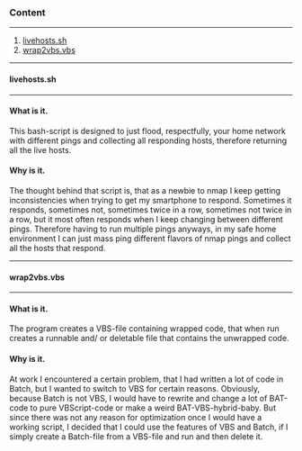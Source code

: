 ### Content

---
1. [livehosts.sh](#livehostssh)
2. [wrap2vbs.vbs](#wrap2vbsvbs)

---

#### livehosts.sh

---

#### What is it.

This bash-script is designed to just flood, respectfully, your home network with different pings and collecting all responding hosts, therefore returning all the live hosts.

#### Why is it.

The thought behind that script is, that as a newbie to nmap I keep getting inconsistencies when trying to get my smartphone to respond. Sometimes it responds, sometimes not, sometimes twice in a row, sometimes not twice in a row, but it most often responds when I keep changing between different pings. Therefore having to run multiple pings anyways, in my safe home environment I can just mass ping different flavors of nmap pings and collect all the hosts that respond.

---

#### wrap2vbs.vbs

---

#### What is it.

The program creates a VBS-file containing wrapped code, that when run creates a runnable and/ or deletable file that contains the unwrapped code.

#### Why is it.

At work I encountered a certain problem, that I had written a lot of code in Batch, but I wanted to switch to VBS for certain reasons. Obviously, because Batch is not VBS, I would have to rewrite and change a lot of BAT-code to pure VBScript-code or make a weird BAT-VBS-hybrid-baby. But since there was not any reason for optimization once I would have a working script, I decided that I could use the features of VBS and Batch, if I simply create a Batch-file from a VBS-file and run and then delete it.
